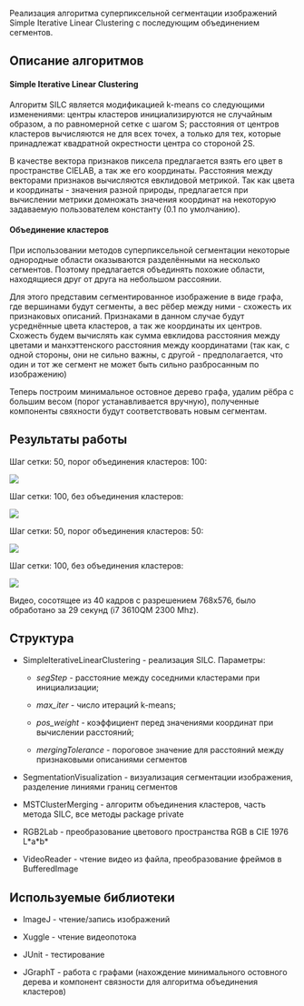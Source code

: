 Реализация алгоритма суперпиксельной сегментации изображений
Simple Iterative Linear Clustering с последующим объединением сегментов.

## Описание алгоритмов

#### Simple Iterative Linear Clustering

Алгоритм SILC является модификацией k-means со следующими изменениями: центры
кластеров инициализируются не случайным образом, а по равномерной сетке с шагом S;
расстояния от центров кластеров вычисляются не для всех точех, а только для тех,
которые принадлежат квадратной окрестности центра со стороной 2S.

В качестве вектора признаков пиксела предлагается взять его цвет в пространстве CIELAB,
а так же его координаты. Расстояния между векторами признаков вычисляются евклидовой
метрикой. Так как цвета и координаты - значения разной природы, предлагается при
вычислении метрики домножать значения координат на некоторую задаваемую пользователем
константу (0.1 по умолчанию).

#### Объединение кластеров

При использовании методов суперпиксельной сегментации некоторые однородные области
оказываются разделёнными на несколько сегментов. Поэтому предлагается объединять
похожие области, находящиеся друг от друга на небольшом рассоянии.

Для этого представим сегментированное изображение в виде графа, где вершинами будут
сегменты, а вес рёбер между ними - схожесть их признаковых описаний. Признаками в
данном случае будут усреднённые цвета кластеров, а так же координаты их центров.
Схожесть будем вычислять как сумма евклидова расстояния между цветами и манхэттенского
расстояния между координатами (так как, с одной стороны, они не сильно важны,
с другой - предполагается, что один и тот же сегмент не может быть сильно разбросанным
по изображению)

Теперь построим минимальное остовное дерево графа, удалим рёбра с большим весом
(порог устанавливается вручную), полученные компоненты свяхности будут соответствовать
новым сегментам.

## Результаты работы

Шаг сетки: 50, порог объединения кластеров: 100:

![](http://imageshack.com/a/img923/125/sTsaTk.png)

Шаг сетки: 100, без объединения кластеров:

![](http://imageshack.com/a/img922/9522/gfM2wN.png)

Шаг сетки: 50, порог объединения кластеров: 50:

![](http://imageshack.com/a/img922/8826/9s1oQ2.png)

Шаг сетки: 100, без объединения кластеров:

![](http://imageshack.com/a/img921/1091/WrZi0K.png)

Видео, сосотящее из 40 кадров с разрешением 768x576, было обработано за 29 секунд
(i7 3610QM 2300 Mhz).

## Структура

* SimpleIterativeLinearClustering - реализация SILC. Параметры:

  * _segStep_ - расстояние между соседними кластерами при инициализации;

  * _max_iter_ - число итераций k-means;

  * _pos_weight_ - коэффициент перед значениями координат при вычислении расстояний;

  * _mergingTolerance_ - пороговое значение для расстояний между признаковыми
  описаниями сегментов

* SegmentationVisualization - визуализация сегментации изображения, разделение
линиями границ сегментов


* MSTClusterMerging - алгоритм объединения кластеров, часть метода SILC, все методы
package private

* RGB2Lab - преобразование цветового пространства RGB в CIE 1976 L\*a\*b\*

* VideoReader - чтение видео из файла, преобразование фреймов в BufferedImage

## Используемые библиотеки

* ImageJ - чтение/запись изображений

* Xuggle - чтение видеопотока

* JUnit - тестирование

* JGraphT - работа с графами (нахождение минимального остовного дерева и компонент связности для алгоритма объединения кластеров)
